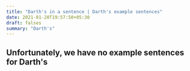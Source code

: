 ```yaml
---
title: "Darth's in a sentence | Darth's example sentences"
date: 2021-01-20T19:57:50+05:30
draft: falses
summary: "Darth's"
---
```

## Unfortunately, we have no example sentences for Darth's                 
